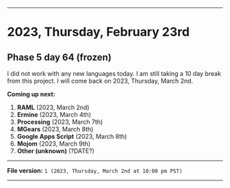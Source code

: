 
***

# 2023, Thursday, February 23rd

## Phase 5 day 64 (frozen)

I did not work with any new languages today. I am still taking a 10 day break from this project. I will come back on 2023, Thursday, March 2nd.

**Coming up next:**

1. **RAML** (2023, March 2nd)
2. **Ermine** (2023, March 4th)
3. **Processing** (2023, March 7th)
4. **MGears** (2023, March 8th)
5. **Google Apps Script** (2023, March 8th)
6. **Mojom** (2023, March 9th)
7. **Other (unknown)** (?DATE?)

<!-- Today wasn't planned to be a development day for new repositories. I am taking a temporary break from it to work on other projects. If I can gather more languages, I might start phase 4 (2022) earlier. <!-- Work is being done to get the [`Learn`](https://github.com/seanpm2001/Learn/) repository back up to date, as I couldn't keep up in the last 3 days of phase 3 of 2022. The current phase finished yesterday (2022, Tuesday, November 29th) new repositories are expected to start being created at an unknown time in 2022 December. !--> 

<!-- This is the end of phase 4 (2022) of the acceleration project for `seanpm2001/Learn`. !-->

***

**File version:** `1 (2023, Thursday, March 2nd at 10:00 pm PST)`

***
